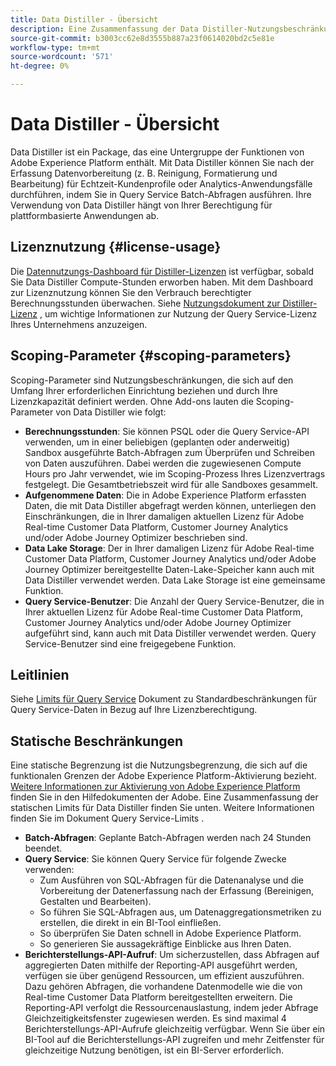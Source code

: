 ```yaml
---
title: Data Distiller - Übersicht
description: Eine Zusammenfassung der Data Distiller-Nutzungsbeschränkungen für Query Service-Daten im Zusammenhang mit Ihrer Lizenzberechtigung.
source-git-commit: b3003cc62e8d3555b887a23f0614020bd2c5e81e
workflow-type: tm+mt
source-wordcount: '571'
ht-degree: 0%

---
```


# Data Distiller - Übersicht

Data Distiller ist ein Package, das eine Untergruppe der Funktionen von Adobe Experience Platform enthält. Mit Data Distiller können Sie nach der Erfassung Datenvorbereitung (z. B. Reinigung, Formatierung und Bearbeitung) für Echtzeit-Kundenprofile oder Analytics-Anwendungsfälle durchführen, indem Sie in Query Service Batch-Abfragen ausführen. Ihre Verwendung von Data Distiller hängt von Ihrer Berechtigung für plattformbasierte Anwendungen ab.

## Lizenznutzung {#license-usage}

Die  [Datennutzungs-Dashboard für Distiller-Lizenzen](./license-usage.md) ist verfügbar, sobald Sie Data Distiller Compute-Stunden erworben haben. Mit dem Dashboard zur Lizenznutzung können Sie den Verbrauch berechtigter Berechnungsstunden überwachen. Siehe [Nutzungsdokument zur Distiller-Lizenz](./license-usage.md) , um wichtige Informationen zur Nutzung der Query Service-Lizenz Ihres Unternehmens anzuzeigen.

## Scoping-Parameter {#scoping-parameters}

Scoping-Parameter sind Nutzungsbeschränkungen, die sich auf den Umfang Ihrer erforderlichen Einrichtung beziehen und durch Ihre Lizenzkapazität definiert werden. Ohne Add-ons lauten die Scoping-Parameter von Data Distiller wie folgt:

* **Berechnungsstunden**: Sie können PSQL oder die Query Service-API verwenden, um in einer beliebigen (geplanten oder anderweitig) Sandbox ausgeführte Batch-Abfragen zum Überprüfen und Schreiben von Daten auszuführen. Dabei werden die zugewiesenen Compute Hours pro Jahr verwendet, wie im Scoping-Prozess Ihres Lizenzvertrags festgelegt. Die Gesamtbetriebszeit wird für alle Sandboxes gesammelt.
* **Aufgenommene Daten**: Die in Adobe Experience Platform erfassten Daten, die mit Data Distiller abgefragt werden können, unterliegen den Einschränkungen, die in Ihrer damaligen aktuellen Lizenz für Adobe Real-time Customer Data Platform, Customer Journey Analytics und/oder Adobe Journey Optimizer beschrieben sind.
* **Data Lake Storage**: Der in Ihrer damaligen Lizenz für Adobe Real-time Customer Data Platform, Customer Journey Analytics und/oder Adobe Journey Optimizer bereitgestellte Daten-Lake-Speicher kann auch mit Data Distiller verwendet werden. Data Lake Storage ist eine gemeinsame Funktion.
* **Query Service-Benutzer**: Die Anzahl der Query Service-Benutzer, die in Ihrer aktuellen Lizenz für Adobe Real-time Customer Data Platform, Customer Journey Analytics und/oder Adobe Journey Optimizer aufgeführt sind, kann auch mit Data Distiller verwendet werden. Query Service-Benutzer sind eine freigegebene Funktion.

## Leitlinien

Siehe [Limits für Query Service](../guardrails.md) Dokument zu Standardbeschränkungen für Query Service-Daten in Bezug auf Ihre Lizenzberechtigung.

## Statische Beschränkungen

Eine statische Begrenzung ist die Nutzungsbegrenzung, die sich auf die funktionalen Grenzen der Adobe Experience Platform-Aktivierung bezieht. [Weitere Informationen zur Aktivierung von Adobe Experience Platform](https://helpx.adobe.com/ca/legal/product-descriptions/adobe-experience-platform0.html) finden Sie in den Hilfedokumenten der Adobe. Eine Zusammenfassung der statischen Limits für Data Distiller finden Sie unten. Weitere Informationen finden Sie im Dokument Query Service-Limits .

* **Batch-Abfragen**: Geplante Batch-Abfragen werden nach 24 Stunden beendet.
* **Query Service**: Sie können Query Service für folgende Zwecke verwenden:
   * Zum Ausführen von SQL-Abfragen für die Datenanalyse und die Vorbereitung der Datenerfassung nach der Erfassung (Bereinigen, Gestalten und Bearbeiten).
   * So führen Sie SQL-Abfragen aus, um Datenaggregationsmetriken zu erstellen, die direkt in ein BI-Tool einfließen.
   * So überprüfen Sie Daten schnell in Adobe Experience Platform.
   * So generieren Sie aussagekräftige Einblicke aus Ihren Daten.
* **Berichterstellungs-API-Aufruf**: Um sicherzustellen, dass Abfragen auf aggregierten Daten mithilfe der Reporting-API ausgeführt werden, verfügen sie über genügend Ressourcen, um effizient auszuführen. Dazu gehören Abfragen, die vorhandene Datenmodelle wie die von Real-time Customer Data Platform bereitgestellten erweitern. Die Reporting-API verfolgt die Ressourcenauslastung, indem jeder Abfrage Gleichzeitigkeitsfenster zugewiesen werden. Es sind maximal 4 Berichterstellungs-API-Aufrufe gleichzeitig verfügbar. Wenn Sie über ein BI-Tool auf die Berichterstellungs-API zugreifen und mehr Zeitfenster für gleichzeitige Nutzung benötigen, ist ein BI-Server erforderlich.


